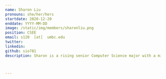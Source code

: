 ```yaml
---
name: Sharon Liu
pronouns: she/her/hers
startdate: 2020-12-20
enddate: YYYY-MM-DD
image: /static/img/members/sharonliu.png
position: CSEE
email: s120  [at]  umbc.edu
twitter: 
linkedin: 
github: sio781
description: Sharon is a rising senior Computer Science major with a minor in Psychology. She enjoys applying her knowledge to other fields to branch out and learn.



---
```

